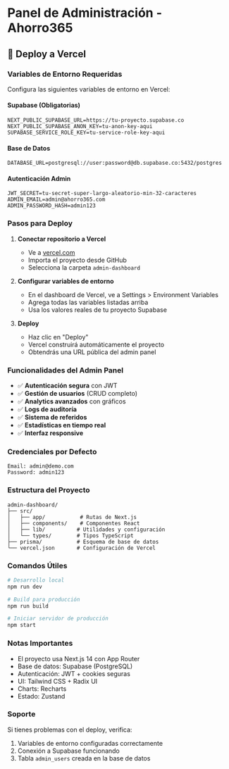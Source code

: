 # Panel de Administración - Ahorro365

## 🚀 Deploy a Vercel

### Variables de Entorno Requeridas

Configura las siguientes variables de entorno en Vercel:

#### Supabase (Obligatorias)
```
NEXT_PUBLIC_SUPABASE_URL=https://tu-proyecto.supabase.co
NEXT_PUBLIC_SUPABASE_ANON_KEY=tu-anon-key-aqui
SUPABASE_SERVICE_ROLE_KEY=tu-service-role-key-aqui
```

#### Base de Datos
```
DATABASE_URL=postgresql://user:password@db.supabase.co:5432/postgres
```

#### Autenticación Admin
```
JWT_SECRET=tu-secret-super-largo-aleatorio-min-32-caracteres
ADMIN_EMAIL=admin@ahorro365.com
ADMIN_PASSWORD_HASH=admin123
```

### Pasos para Deploy

1. **Conectar repositorio a Vercel**
   - Ve a [vercel.com](https://vercel.com)
   - Importa el proyecto desde GitHub
   - Selecciona la carpeta `admin-dashboard`

2. **Configurar variables de entorno**
   - En el dashboard de Vercel, ve a Settings > Environment Variables
   - Agrega todas las variables listadas arriba
   - Usa los valores reales de tu proyecto Supabase

3. **Deploy**
   - Haz clic en "Deploy"
   - Vercel construirá automáticamente el proyecto
   - Obtendrás una URL pública del admin panel

### Funcionalidades del Admin Panel

- ✅ **Autenticación segura** con JWT
- ✅ **Gestión de usuarios** (CRUD completo)
- ✅ **Analytics avanzados** con gráficos
- ✅ **Logs de auditoría**
- ✅ **Sistema de referidos**
- ✅ **Estadísticas en tiempo real**
- ✅ **Interfaz responsive**

### Credenciales por Defecto

```
Email: admin@demo.com
Password: admin123
```

### Estructura del Proyecto

```
admin-dashboard/
├── src/
│   ├── app/           # Rutas de Next.js
│   ├── components/    # Componentes React
│   ├── lib/          # Utilidades y configuración
│   └── types/        # Tipos TypeScript
├── prisma/           # Esquema de base de datos
└── vercel.json       # Configuración de Vercel
```

### Comandos Útiles

```bash
# Desarrollo local
npm run dev

# Build para producción
npm run build

# Iniciar servidor de producción
npm start
```

### Notas Importantes

- El proyecto usa Next.js 14 con App Router
- Base de datos: Supabase (PostgreSQL)
- Autenticación: JWT + cookies seguras
- UI: Tailwind CSS + Radix UI
- Charts: Recharts
- Estado: Zustand

### Soporte

Si tienes problemas con el deploy, verifica:
1. Variables de entorno configuradas correctamente
2. Conexión a Supabase funcionando
3. Tabla `admin_users` creada en la base de datos
